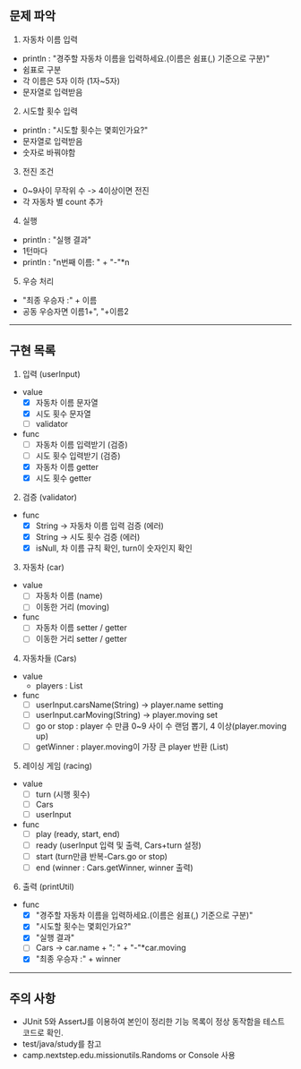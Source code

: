 문제 파악
----------------------------------------------------------------
1. 자동차 이름 입력
- println : "경주할 자동차 이름을 입력하세요.(이름은 쉼표(,) 기준으로 구분)"
- 쉼표로 구분
- 각 이름은 5자 이하 (1자~5자)
- 문자열로 입력받음

2. 시도할 횟수 입력
- println : "시도할 횟수는 몇회인가요?"
- 문자열로 입력받음
- 숫자로 바꿔야함

3. 전진 조건
- 0~9사이 무작위 수 -> 4이상이면 전진
- 각 자동차 별 count 추가

4. 실행
- println : "실행 결과"
- 1턴마다
- println : "n번째 이름: " + "-"*n

5. 우승 처리
- "최종 우승자 :" + 이름
- 공동 우승자면 이름1+", "+이름2
----------------------------------------------------------------
구현 목록
----------------------------------------------------------------
1. 입력 (userInput)
- value
  - [x] 자동차 이름 문자열
  - [x] 시도 횟수 문자열
  - [ ] validator
- func
  - [ ] 자동차 이름 입력받기 (검증)
  - [ ] 시도 횟수 입력받기 (검증)
  - [x] 자동차 이름 getter
  - [x] 시도 횟수 getter

2. 검증 (validator)
- func
   - [x] String -> 자동차 이름 입력 검증 (에러)
   - [x] String -> 시도 횟수 검증 (에러)
   - [x] isNull, 차 이름 규칙 확인, turn이 숫자인지 확인
 
3. 자동차 (car)
- value
  - [ ] 자동차 이름 (name)
  - [ ] 이동한 거리 (moving)
- func
  - [ ] 자동차 이름 setter / getter
  - [ ] 이동한 거리 setter / getter

4. 자동차들 (Cars)
- value
  - players : List<car>
- func
  - [ ] userInput.carsName(String) -> player.name setting
  - [ ] userInput.carMoving(String) -> player.moving set
  - [ ] go or stop : player 수 만큼 0~9 사이 수 랜덤 뽑기, 4 이상(player.moving up)
  - [ ] getWinner : player.moving이 가장 큰 player 반환 (List<car>)
  
5. 레이싱 게임 (racing)
- value
  - [ ] turn (시행 횟수)
  - [ ] Cars
  - [ ] userInput
- func
   - [ ] play (ready, start, end)
   - [ ] ready (userInput 입력 및 출력, Cars+turn 설정)
   - [ ] start (turn만큼 반복-Cars.go or stop)
   - [ ] end (winner : Cars.getWinner, winner 출력)

6. 출력 (printUtil)
- func
   - [x]  "경주할 자동차 이름을 입력하세요.(이름은 쉼표(,) 기준으로 구분)"
   - [x]  "시도할 횟수는 몇회인가요?"
   - [x]  "실행 결과"
   - [ ]  Cars -> car.name + ": " + "-"*car.moving
   - [x]  "최종 우승자 :" + winner

----------------------------------------------------------------
주의 사항
----------------------------------------------------------------
- JUnit 5와 AssertJ를 이용하여 본인이 정리한 기능 목록이 정상 동작함을
테스트 코드로 확인.
- test/java/study를 참고
- camp.nextstep.edu.missionutils.Randoms or Console 사용
